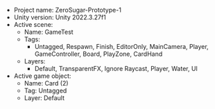 <!-- UNITY CODE ASSIST INSTRUCTIONS START -->
- Project name: ZeroSugar-Prototype-1
- Unity version: Unity 2022.3.27f1
- Active scene:
  - Name: GameTest
  - Tags:
    - Untagged, Respawn, Finish, EditorOnly, MainCamera, Player, GameController, Board, PlayZone, CardHand
  - Layers:
    - Default, TransparentFX, Ignore Raycast, Player, Water, UI
- Active game object:
  - Name: Card (2)
  - Tag: Untagged
  - Layer: Default
<!-- UNITY CODE ASSIST INSTRUCTIONS END -->